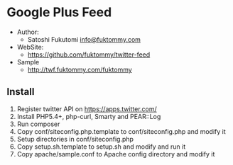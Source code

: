 Google Plus Feed
================

* Author:
    * Satoshi Fukutomi <info@fuktommy.com>
* WebSite:
    * https://github.com/fuktommy/twitter-feed
* Sample
    * http://twf.fuktommy.com/fuktommy

Install
-------

1. Register twitter API on https://apps.twitter.com/
2. Install PHP5.4+, php-curl, Smarty and PEAR::Log
3. Run composer
4. Copy conf/siteconfig.php.template to conf/siteconfig.php and modify it
5. Setup directories in conf/siteconfig.php
6. Copy setup.sh.template to setup.sh and modify and run it
7. Copy apache/sample.conf to Apache config directory and modify it
